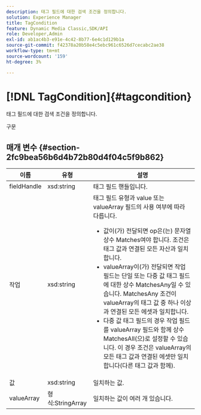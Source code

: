```yaml
---
description: 태그 필드에 대한 검색 조건을 정의합니다.
solution: Experience Manager
title: TagCondition
feature: Dynamic Media Classic,SDK/API
role: Developer,Admin
exl-id: ab1ac4b3-e91e-4c42-8b77-6e4c1d129b1a
source-git-commit: f42378a20b58e4c5ebc961c6526d7cecabc2ae38
workflow-type: tm+mt
source-wordcount: '159'
ht-degree: 3%

---
```


# [!DNL TagCondition]{#tagcondition}

태그 필드에 대한 검색 조건을 정의합니다.

구문

## 매개 변수 {#section-2fc9bea56b6d4b72b80d4f04c5f9b862}

<table id="table_04100BB8ABD84EF68B0A7CE3AD946414"> 
 <thead> 
  <tr> 
   <th colname="col1" class="entry"> 이름 </th> 
   <th colname="col2" class="entry"> 유형 </th> 
   <th colname="col3" class="entry"> 설명 </th> 
  </tr> 
 </thead>
 <tbody> 
  <tr> 
   <td colname="col1"> <span class="codeph"> <span class="varname"> fieldHandle</span> </span> </td> 
   <td colname="col2"> <span class="codeph"> xsd:string</span> </td> 
   <td colname="col3"> 태그 필드 핸들입니다. </td> 
  </tr> 
  <tr> 
   <td colname="col1"> <span class="codeph"> <span class="varname"> 작업</span> </span> </td> 
   <td colname="col2"> <span class="codeph"> xsd:string</span> </td> 
   <td colname="col3">태그 필드 유형과 value 또는 valueArray 필드의 사용 여부에 따라 다릅니다. 
    <ul id="ul_CC0926425B094B3BB7D70CB392DBDABD">
     <li id="li_09AB923A9A8D4A71917CF59C150E4EF5"><span class="codeph"> 값</span>이(가) 전달되면 <span class="codeph"> op</span>은(는) 문자열 상수 Matches여야 합니다. 조건은 태그 값과 연결된 모든 자산과 일치합니다. </li>
     <li id="li_70F18494AB6C454EB611F51F16C19FAD"><span class="codeph"> valueArray</span>이(가) 전달되면 작업 필드는 단일 또는 다중 값 태그 필드에 대한 상수 <span class="codeph"> MatchesAny</span>일 수 있습니다. <span class="codeph"> MatchesAny</span> 조건이 <span class="codeph"> valueArray</span>의 태그 값 중 하나 이상과 연결된 모든 에셋과 일치합니다. </li>
     <li id="li_0B25542D7E964B26B15591C45D5C66D0">다중 값 태그 필드의 경우 작업 필드를 <span class="codeph"> valueArray</span> 필드와 함께 상수 <span class="codeph"> MatchesAll</span>(으)로 설정할 수 있습니다. 이 경우 조건은 <span class="codeph"> valueArray</span>의 모든 태그 값과 연결된 에셋만 일치합니다(다른 태그 값과 함께). </li>
    </ul></td> 
  </tr> 
  <tr> 
   <td colname="col1"> <span class="codeph"> <span class="varname"> 값</span> </span> </td> 
   <td colname="col2"> <span class="codeph"> xsd:string</span> </td> 
   <td colname="col3"> 일치하는 값. </td> 
  </tr> 
  <tr> 
   <td colname="col1"> <span class="codeph"> <span class="varname"> valueArray</span> </span> </td> 
   <td colname="col2"> <span class="codeph"> 형식:StringArray</span> </td> 
   <td colname="col3"> 일치하는 값이 여러 개 있습니다. </td> 
  </tr> 
 </tbody> 
</table>

